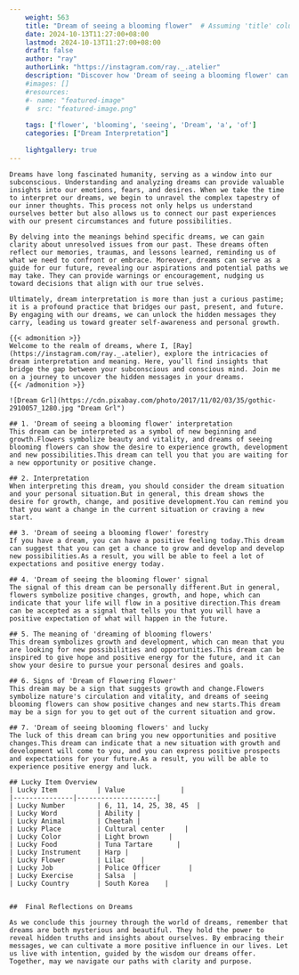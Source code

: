 ```yaml
---
    weight: 563
    title: "Dream of seeing a blooming flower"  # Assuming 'title' column exists
    date: 2024-10-13T11:27:00+08:00
    lastmod: 2024-10-13T11:27:00+08:00
    draft: false
    author: "ray"
    authorLink: "https://instagram.com/ray._.atelier"
    description: "Discover how 'Dream of seeing a blooming flower' can interpret your future and uncover its significant meanings in your life."
    #images: []
    #resources:
    #- name: "featured-image"
    #  src: "featured-image.png"
    
    tags: ['flower', 'blooming', 'seeing', 'Dream', 'a', 'of']
    categories: ["Dream Interpretation"]
    
    lightgallery: true
---
```

    
    Dreams have long fascinated humanity, serving as a window into our subconscious. Understanding and analyzing dreams can provide valuable insights into our emotions, fears, and desires. When we take the time to interpret our dreams, we begin to unravel the complex tapestry of our inner thoughts. This process not only helps us understand ourselves better but also allows us to connect our past experiences with our present circumstances and future possibilities.
    
    By delving into the meanings behind specific dreams, we can gain clarity about unresolved issues from our past. These dreams often reflect our memories, traumas, and lessons learned, reminding us of what we need to confront or embrace. Moreover, dreams can serve as a guide for our future, revealing our aspirations and potential paths we may take. They can provide warnings or encouragement, nudging us toward decisions that align with our true selves.
    
    Ultimately, dream interpretation is more than just a curious pastime; it is a profound practice that bridges our past, present, and future. By engaging with our dreams, we can unlock the hidden messages they carry, leading us toward greater self-awareness and personal growth.
    
    {{< admonition >}}
    Welcome to the realm of dreams, where I, [Ray](https://instagram.com/ray._.atelier), explore the intricacies of dream interpretation and meaning. Here, you’ll find insights that bridge the gap between your subconscious and conscious mind. Join me on a journey to uncover the hidden messages in your dreams.
    {{< /admonition >}}
    
    ![Dream Grl](https://cdn.pixabay.com/photo/2017/11/02/03/35/gothic-2910057_1280.jpg "Dream Grl")
    
    ## 1. 'Dream of seeing a blooming flower' interpretation
    This dream can be interpreted as a symbol of new beginning and growth.Flowers symbolize beauty and vitality, and dreams of seeing blooming flowers can show the desire to experience growth, development and new possibilities.This dream can tell you that you are waiting for a new opportunity or positive change.
    
    ## 2. Interpretation
    When interpreting this dream, you should consider the dream situation and your personal situation.But in general, this dream shows the desire for growth, change, and positive development.You can remind you that you want a change in the current situation or craving a new start.
    
    ## 3. 'Dream of seeing a blooming flower' forestry
    If you have a dream, you can have a positive feeling today.This dream can suggest that you can get a chance to grow and develop and develop new possibilities.As a result, you will be able to feel a lot of expectations and positive energy today.
    
    ## 4. 'Dream of seeing the blooming flower' signal
    The signal of this dream can be personally different.But in general, flowers symbolize positive changes, growth, and hope, which can indicate that your life will flow in a positive direction.This dream can be accepted as a signal that tells you that you will have a positive expectation of what will happen in the future.
    
    ## 5. The meaning of 'dreaming of blooming flowers'
    This dream symbolizes growth and development, which can mean that you are looking for new possibilities and opportunities.This dream can be inspired to give hope and positive energy for the future, and it can show your desire to pursue your personal desires and goals.
    
    ## 6. Signs of 'Dream of Flowering Flower'
    This dream may be a sign that suggests growth and change.Flowers symbolize nature's circulation and vitality, and dreams of seeing blooming flowers can show positive changes and new starts.This dream may be a sign for you to get out of the current situation and grow.
    
    ## 7. 'Dream of seeing blooming flowers' and lucky
    The luck of this dream can bring you new opportunities and positive changes.This dream can indicate that a new situation with growth and development will come to you, and you can express positive prospects and expectations for your future.As a result, you will be able to experience positive energy and luck.
    
    ## Lucky Item Overview
    | Lucky Item          | Value              |
    |---------------|--------------------|
    | Lucky Number        | 6, 11, 14, 25, 38, 45  |
    | Lucky Word          | Ability |
    | Lucky Animal        | Cheetah |
    | Lucky Place         | Cultural center     |
    | Lucky Color         | Light brown     |
    | Lucky Food          | Tuna Tartare      |
    | Lucky Instrument    | Harp |
    | Lucky Flower        | Lilac    |
    | Lucky Job           | Police Officer       |
    | Lucky Exercise      | Salsa  |
    | Lucky Country       | South Korea    |
    
    
    ##  Final Reflections on Dreams
    
    As we conclude this journey through the world of dreams, remember that dreams are both mysterious and beautiful. They hold the power to reveal hidden truths and insights about ourselves. By embracing their messages, we can cultivate a more positive influence in our lives. Let us live with intention, guided by the wisdom our dreams offer. Together, may we navigate our paths with clarity and purpose.
    